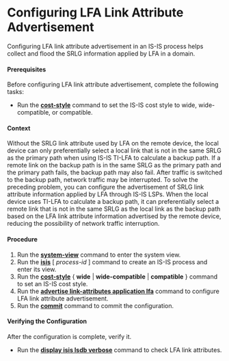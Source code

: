 Configuring LFA Link Attribute Advertisement
============================================

Configuring LFA link attribute advertisement in an IS-IS process helps collect and flood the SRLG information applied by LFA in a domain.

#### Prerequisites

Before configuring LFA link attribute advertisement, complete the following tasks:

* Run the [**cost-style**](cmdqueryname=cost-style) command to set the IS-IS cost style to wide, wide-compatible, or compatible.

#### Context

Without the SRLG link attribute used by LFA on the remote device, the local device can only preferentially select a local link that is not in the same SRLG as the primary path when using IS-IS TI-LFA to calculate a backup path. If a remote link on the backup path is in the same SRLG as the primary path and the primary path fails, the backup path may also fail. After traffic is switched to the backup path, network traffic may be interrupted. To solve the preceding problem, you can configure the advertisement of SRLG link attribute information applied by LFA through IS-IS LSPs. When the local device uses TI-LFA to calculate a backup path, it can preferentially select a remote link that is not in the same SRLG as the local link as the backup path based on the LFA link attribute information advertised by the remote device, reducing the possibility of network traffic interruption.


#### Procedure

1. Run the [**system-view**](cmdqueryname=system-view) command to enter the system view.
2. Run the [**isis**](cmdqueryname=isis) [ *process-id* ] command to create an IS-IS process and enter its view.
3. Run the [**cost-style**](cmdqueryname=cost-style) { **wide** | **wide-compatible** | **compatible** } command to set an IS-IS cost style.
4. Run the [**advertise link-attributes application lfa**](cmdqueryname=advertise+link-attributes+application+lfa) command to configure LFA link attribute advertisement.
5. Run the [**commit**](cmdqueryname=commit) command to commit the configuration.

#### Verifying the Configuration

After the configuration is complete, verify it.

* Run the **[**display isis lsdb verbose**](cmdqueryname=display+isis+lsdb+verbose)** command to check LFA link attributes.